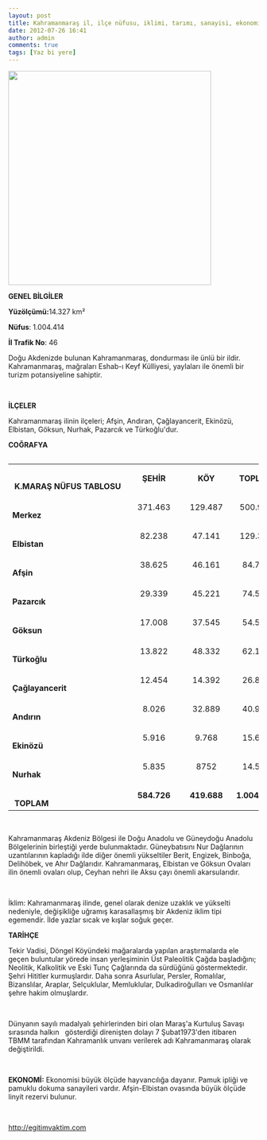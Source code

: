 ```yaml
---
layout: post
title: Kahramanmaraş il, ilçe nüfusu, iklimi, tarımı, sanayisi, ekonomi, coğrafyası 
date: 2012-07-26 16:41
author: admin
comments: true
tags: [Yaz bi yere]
---
```

<a href="http://egitimvaktim.com/dosyalar/2012/07/maraş.jpg"><img class="alignnone size-full wp-image-7070" title="maraş" src="http://egitimvaktim.com/dosyalar/2012/07/maraş.jpg" alt="" width="408" height="431" /></a>

<strong>GENEL BİLGİLER</strong>

<strong>Yüzölçümü:</strong>14.327 km²

<strong>Nüfus</strong>: 1.004.414

<strong>İl Trafik No</strong>: 46

Doğu Akdenizde bulunan Kahramanmaraş, dondurması ile ünlü bir ildir. Kahramanmaraş, mağraları Eshab-ı Keyf Külliyesi, yaylaları ile önemli bir turizm potansiyeline sahiptir.

&nbsp;

<strong>İLÇELER</strong>

Kahramanmaraş ilinin ilçeleri; Afşin, Andıran, Çağlayancerit, Ekinözü, Elbistan, Göksun, Nurhak, Pazarcık ve Türkoğlu'dur.

<strong>COĞRAFYA</strong>
<div align="center">
<table width="100%" border="0" cellspacing="0" cellpadding="0" align="left">
<tbody>
<tr>
<td valign="bottom" nowrap="nowrap" width="111"> <strong>K.MARAŞ NÜFUS TABLOSU</strong></td>
<td valign="bottom" nowrap="nowrap" width="101">
<p align="center"><strong>ŞEHİR</strong></p>
</td>
<td valign="bottom" nowrap="nowrap" width="78">
<p align="center"><strong>KÖY</strong></p>
</td>
<td valign="bottom" nowrap="nowrap" width="91">
<p align="center"><strong>TOPLAM</strong></p>
</td>
</tr>
<tr>
<td valign="bottom" nowrap="nowrap" width="111"><strong>Merkez</strong></td>
<td valign="bottom" nowrap="nowrap" width="101">
<p align="center">371.463</p>
</td>
<td valign="bottom" nowrap="nowrap" width="78">
<p align="center">129.487</p>
</td>
<td valign="bottom" nowrap="nowrap" width="91">
<p align="center">500.950</p>
</td>
</tr>
<tr>
<td valign="bottom" nowrap="nowrap" width="111"><strong>Elbistan</strong></td>
<td valign="bottom" nowrap="nowrap" width="101">
<p align="center">82.238</p>
</td>
<td valign="bottom" nowrap="nowrap" width="78">
<p align="center">47.141</p>
</td>
<td valign="bottom" nowrap="nowrap" width="91">
<p align="center">129.379</p>
</td>
</tr>
<tr>
<td valign="bottom" nowrap="nowrap" width="111"><strong>Afşin</strong></td>
<td valign="bottom" nowrap="nowrap" width="101">
<p align="center">38.625</p>
</td>
<td valign="bottom" nowrap="nowrap" width="78">
<p align="center">46.161</p>
</td>
<td valign="bottom" nowrap="nowrap" width="91">
<p align="center">84.786</p>
</td>
</tr>
<tr>
<td valign="bottom" nowrap="nowrap" width="111"><strong>Pazarcık</strong></td>
<td valign="bottom" nowrap="nowrap" width="101">
<p align="center">29.339</p>
</td>
<td valign="bottom" nowrap="nowrap" width="78">
<p align="center">45.221</p>
</td>
<td valign="bottom" nowrap="nowrap" width="91">
<p align="center">74.560</p>
</td>
</tr>
<tr>
<td valign="bottom" nowrap="nowrap" width="111"><strong>Göksun</strong></td>
<td valign="bottom" nowrap="nowrap" width="101">
<p align="center">17.008</p>
</td>
<td valign="bottom" nowrap="nowrap" width="78">
<p align="center">37.545</p>
</td>
<td valign="bottom" nowrap="nowrap" width="91">
<p align="center">54.553</p>
</td>
</tr>
<tr>
<td valign="bottom" nowrap="nowrap" width="111"><strong>Türkoğlu</strong></td>
<td valign="bottom" nowrap="nowrap" width="101">
<p align="center">13.822</p>
</td>
<td valign="bottom" nowrap="nowrap" width="78">
<p align="center">48.332</p>
</td>
<td valign="bottom" nowrap="nowrap" width="91">
<p align="center">62.154</p>
</td>
</tr>
<tr>
<td valign="bottom" nowrap="nowrap" width="111"><strong>Çağlayancerit</strong></td>
<td valign="bottom" nowrap="nowrap" width="101">
<p align="center">12.454</p>
</td>
<td valign="bottom" nowrap="nowrap" width="78">
<p align="center">14.392</p>
</td>
<td valign="bottom" nowrap="nowrap" width="91">
<p align="center">26.846</p>
</td>
</tr>
<tr>
<td valign="bottom" nowrap="nowrap" width="111"><strong>Andırın</strong></td>
<td valign="bottom" nowrap="nowrap" width="101">
<p align="center">8.026</p>
</td>
<td valign="bottom" nowrap="nowrap" width="78">
<p align="center">32.889</p>
</td>
<td valign="bottom" nowrap="nowrap" width="91">
<p align="center">40.915</p>
</td>
</tr>
<tr>
<td valign="bottom" nowrap="nowrap" width="111"><strong>Ekinözü</strong></td>
<td valign="bottom" nowrap="nowrap" width="101">
<p align="center">5.916</p>
</td>
<td valign="bottom" nowrap="nowrap" width="78">
<p align="center">9.768</p>
</td>
<td valign="bottom" nowrap="nowrap" width="91">
<p align="center">15.684</p>
</td>
</tr>
<tr>
<td valign="bottom" nowrap="nowrap" width="111"><strong>Nurhak</strong></td>
<td valign="bottom" nowrap="nowrap" width="101">
<p align="center">5.835</p>
</td>
<td valign="bottom" nowrap="nowrap" width="78">
<p align="center">8752</p>
</td>
<td valign="bottom" nowrap="nowrap" width="91">
<p align="center">14.587</p>
</td>
</tr>
<tr>
<td valign="bottom" nowrap="nowrap" width="111"><strong> TOPLAM</strong></td>
<td valign="bottom" nowrap="nowrap" width="101">
<p align="center"><strong>584.726</strong></p>
</td>
<td valign="bottom" nowrap="nowrap" width="78">
<p align="center"><strong>419.688</strong></p>
</td>
<td valign="bottom" nowrap="nowrap" width="91">
<p align="center"><strong>1.004.414</strong></p>
</td>
</tr>
</tbody>
</table>
</div>
&nbsp;

Kahramanmaraş Akdeniz Bölgesi ile Doğu Anadolu ve Güneydoğu Anadolu Bölgelerinin birleştiği yerde bulunmaktadır. Güneybatısını Nur Dağlarının uzantılarının kapladığı ilde diğer önemli yükseltiler Berit, Engizek, Binboğa, Delihöbek, ve Ahır Dağlarıdır. Kahramanmaraş, Elbistan ve Göksun Ovaları ilin önemli ovaları olup, Ceyhan nehri ile Aksu çayı önemli akarsularıdır.

&nbsp;

İklim: Kahramanmaraş ilinde, genel olarak denize uzaklık ve yükselti nedeniyle, değişikliğe uğramış karasallaşmış bir Akdeniz iklim tipi egemendir. İlde yazlar sıcak ve kışlar soğuk geçer.

<strong>TARİHÇE</strong>

Tekir Vadisi, Döngel Köyündeki mağaralarda yapılan araştırmalarda ele geçen buluntular yörede insan yerleşiminin Üst Paleolitik Çağda başladığını; Neolitik, Kalkolitik ve Eski Tunç Çağlarında da sürdüğünü göstermektedir. Şehri Hititler kurmuşlardır. Daha sonra Asurlular, Persler, Romalılar, Bizanslılar, Araplar, Selçuklular, Memluklular, Dulkadiroğulları ve Osmanlılar şehre hakim olmuşlardır.

&nbsp;

Dünyanın sayılı madalyalı şehirlerinden biri olan Maraş'a Kurtuluş Savaşı sırasında halkın   gösterdiği direnişten dolayı 7 Şubat1973'den itibaren TBMM tarafından Kahramanlık unvanı verilerek adı Kahramanmaraş olarak değiştirildi.

&nbsp;

<strong>EKONOMİ</strong><strong>:</strong> Ekonomisi büyük ölçüde hayvancılığa dayanır. Pamuk ipliği ve pamuklu dokuma sanayileri vardır. Afşin-Elbistan ovasında büyük ölçüde linyit rezervi bulunur.

&nbsp;

<a href="http://egitimvaktim.com/">http://egitimvaktim.com</a>
